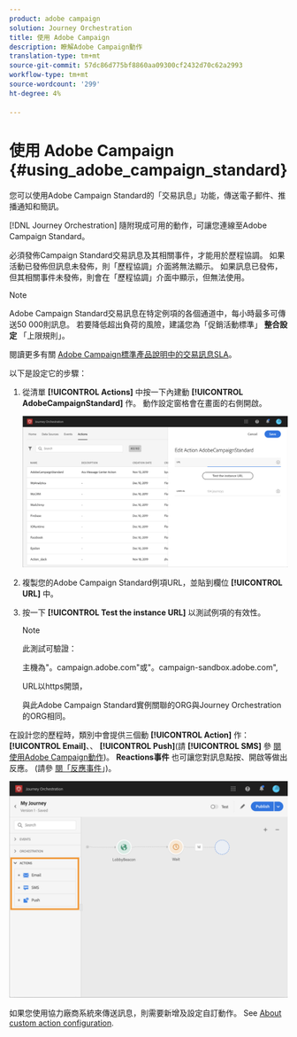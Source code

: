 ```yaml
---
product: adobe campaign
solution: Journey Orchestration
title: 使用 Adobe Campaign
description: 瞭解Adobe Campaign動作
translation-type: tm+mt
source-git-commit: 57dc86d775bf8860aa09300cf2432d70c62a2993
workflow-type: tm+mt
source-wordcount: '299'
ht-degree: 4%

---
```



# 使用 Adobe Campaign {#using_adobe_campaign_standard}

您可以使用Adobe Campaign Standard的「交易訊息」功能，傳送電子郵件、推播通知和簡訊。

[!DNL Journey Orchestration] 隨附現成可用的動作，可讓您連線至Adobe Campaign Standard。

必須發佈Campaign Standard交易訊息及其相關事件，才能用於歷程協調。 如果活動已發佈但訊息未發佈，則「歷程協調」介面將無法顯示。 如果訊息已發佈，但其相關事件未發佈，則會在「歷程協調」介面中顯示，但無法使用。

>[!NOTE]
>
>Adobe Campaign Standard交易訊息在特定例項的各個通道中，每小時最多可傳送50 000則訊息。 若要降低超出負荷的風險，建議您為「促銷活動標準」 **整合設定** 「上限規則」。
>
>閱讀更多有關 [Adobe Campaign標準產品說明中的交易訊息SLA](https://helpx.adobe.com/legal/product-descriptions/campaign-standard.html)。

以下是設定它的步驟：

1. 從清單 **[!UICONTROL Actions]** 中按一下內建動 **[!UICONTROL AdobeCampaignStandard]** 作。 動作設定窗格會在畫面的右側開啟。

   ![](../assets/actioncampaign.png)

1. 複製您的Adobe Campaign Standard例項URL，並貼到欄位 **[!UICONTROL URL]** 中。

1. 按一下 **[!UICONTROL Test the instance URL]** 以測試例項的有效性。

   >[!NOTE]
   >
   >此測試可驗證：
   >
   >主機為&quot;。campaign.adobe.com&quot;或&quot;。campaign-sandbox.adobe.com&quot;,
   >
   >URL以https開頭，
   >
   >與此Adobe Campaign Standard實例關聯的ORG與Journey Orchestration的ORG相同。

在設計您的歷程時，類別中會提供三個動 **[!UICONTROL Action]** 作： **[!UICONTROL Email]**、、 **[!UICONTROL Push]**(請 **[!UICONTROL SMS]** 參 [閱使用Adobe Campaign動作](../building-journeys/using-adobe-campaign-actions.md))。 **Reactions事件** 也可讓您對訊息點按、開啟等做出反應。 (請參 [閱「反應事件](../building-journeys/reaction-events.md)」)。

![](../assets/journey58.png)

如果您使用協力廠商系統來傳送訊息，則需要新增及設定自訂動作。 See [About custom action configuration](../action/about-custom-action-configuration.md).

